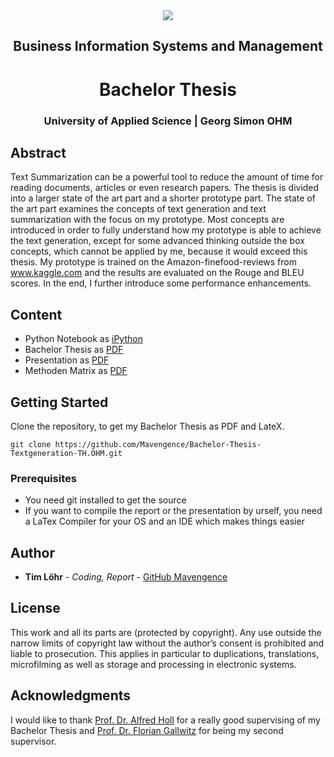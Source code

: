 <div style="border-bottom:none;">
  <div align="center"> 
    <img style="border-bottom:none;" sizes="200px" src="https://upload.wikimedia.org/wikipedia/commons/2/25/TH-Nuernberg-Logo.jpeg">
    <h2>Business Information Systems and Management</h2>
    <h1>Bachelor Thesis</h1>
    <h3>University of Applied Science | Georg Simon OHM</h3>
  </div>
</div>

## Abstract
Text Summarization can be a powerful tool to reduce the amount of time for reading documents, articles or even research papers. The thesis is divided into a larger state of the
art part and a shorter prototype part. The state of the art part examines the concepts of
text generation and text summarization with the focus on my prototype. Most concepts are
introduced in order to fully understand how my prototype is able to achieve the text generation, except for some advanced thinking outside the box concepts, which cannot be applied
by me, because it would exceed this thesis. My prototype is trained on the Amazon-finefood-reviews from www.kaggle.com and the results are evaluated on the Rouge and BLEU
scores. In the end, I further introduce some performance enhancements.

## Content

- Python Notebook as [iPython](https://github.com/Mavengence/Bachelor-Thesis-Textgeneration-TH.OHM/blob/master/project/Bachelor_Thesis_Text_Generation.ipynb)
- Bachelor Thesis as [PDF](https://github.com/Mavengence/Bachelor-Thesis-Textgeneration-TH.OHM/blob/master/report/thesis.pdf)
- Presentation as [PDF](https://github.com/Mavengence/Bachelor-Thesis-Textgeneration-TH.OHM/blob/master/presentation/presentation.pdf)
- Methoden Matrix as [PDF](https://github.com/Mavengence/Bachelor-Thesis-Textgeneration-TH.OHM/blob/master/report/methoden_matrix.pdf)

## Getting Started

Clone the repository, to get my Bachelor Thesis as PDF and LateX.

```
git clone https://github.com/Mavengence/Bachelor-Thesis-Textgeneration-TH.OHM.git
```

### Prerequisites

- You need git installed to get the source
- If you want to compile the report or the presentation by urself, you need a LaTex Compiler for your OS and an IDE which makes things easier

## Author

* **Tim Löhr** - *Coding, Report* - [GitHub Mavengence](https://github.com/Mavengence)

## License

This work and all its parts are (protected by copyright). Any use outside the narrow limits of
copyright law without the author’s consent is prohibited and liable to prosecution. This applies in
particular to duplications, translations, microfilming as well as storage and processing in electronic
systems.

## Acknowledgments

I would like to thank [Prof. Dr. Alfred Holl](https://www.th-nuernberg.de/person/holl-alfred/) for a really good supervising of my Bachelor Thesis and [Prof. Dr. Florian Gallwitz](https://www.th-nuernberg.de/person/gallwitz-florian/) for being my second supervisor.

